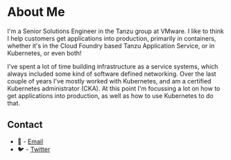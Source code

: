 # About Me

I'm a Senior Solutions Engineer in the Tanzu group at VMware. I like to think I help customers get applications into production, primarily in containers, whether it's in the Cloud Foundry based Tanzu Application Service, or in Kubernetes, or even both!

I've spent a lot of time building infrastructure as a service systems, which always included some kind of software defined networking. Over the last couple of years I've mostly worked with Kubernetes, and am a certified Kubernetes administrator (CKA). At this point I'm focussing a lot on how to get applications into production, as well as how to use Kubernetes to do that.

## Contact

* 📧 - [Email](mailto:curtis@serverascode.com)
* 🐦 - [Twitter](https://twitter.com/ccollicutt)
